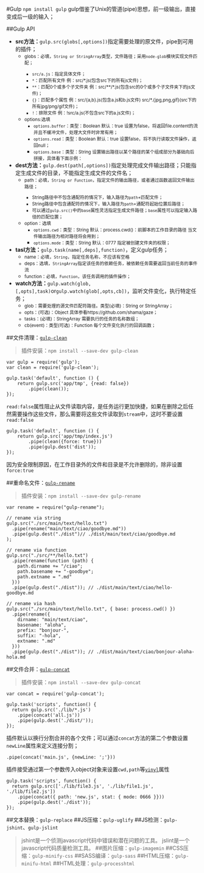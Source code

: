 #Gulp
	`npm install gulp`
	gulp借鉴了Unix的管道(pipe)思想，前一级输出，直接变成后一级的输入；

##Gulp API
+ <b>src方法：</b>`gulp.src(globs[,options])`指定需要处理的原文件，pipe到可用的插件；
	* <small>globs：必填，`String or StringArray`类型，文件路径；采用`node-glob`模块实现文件匹配；
		+ `src/a.js`：指定具体文件；
		+ `*`：匹配所有文件    例：src/*.js(包含src下的所有js文件)；
		+ `**`：匹配0个或多个子文件夹    例：src/**/*.js(包含src的0个或多个子文件夹下的js文件)；
		+ `{}`：匹配多个属性    例：src/{a,b}.js(包含a.js和b.js文件)  src/*.{jpg,png,gif}(src下的所有jpg/png/gif文件)；
		+ `!`：排除文件    例：!src/a.js(不包含src下的a.js文件)；
	* options:选填
		+ `options.buffer`：类型：Boolean  默认：true 设置为false，将返回file.content的流并且不缓冲文件，处理大文件时非常有用；
		+ `options.read`：类型：Boolean  默认：true 设置false，将不执行读取文件操作，返回null；
		+ `options.base`：类型：String  设置输出路径以某个路径的某个组成部分为基础向后拼接，具体看下面示例：</small>
+ <b>dest方法：</b>`gulp.dest(path[,options])`指定处理完成文件输出路径；只能指定生成文件的目录，不能指定生成文件的文件名；
	* <small>path：必填，`String or Function`，指定文件的输出路径，或者通过函数返回文件输出路径；
		- String路径中不包含通配符的情况下，输入路径为`path`+匹配文件；
		- String路径中包含通配符的情况下，输入路径为`path`+通配符起始位置后路径；
		- 可以通过`gulp.src()`中的`base`属性灵活指定生成文件路径；`base`属性可以指定输入路径的匹配位置；
	* option：选填
		- `options.cwd`：类型：String  默认：process.cwd()：前脚本的工作目录的路径 当文件输出路径为相对路径将会用到；
		- `options.mode`：类型：String  默认：0777 指定被创建文件夹的权限；</small>
+ <b>tasl方法：</b>`gulp.task(name[,deps],function)`，定义gulp任务；
	* <small>name：必填，`String`，指定任务名称，不应该有空格
	* deps：选填，`StringArray`指定该任务的依赖任务，被依赖任务需要返回当前任务的事件流
	* function：必填，`Function`，该任务调用的插件操作；</small>
+ <b>watch方法：</b>`gulp.watch(glob,[,opts],task)`or`gulp.watch(glob[,opts,cb])`，监听文件变化，执行特定任务；
	* <small>glob：需要处理的源文件匹配符路径。类型(必填)：String or StringArray；
	* opts：(可选)：Object 具体参看https://github.com/shama/gaze；
	* tasks：(必填)：StringArray 需要执行的任务的名称数组；
	* cb(event)：类型(可选)：Function 每个文件变化执行的回调函数；</small>

##文件清理：[`gulp-clean`](https://www.npmjs.com/package/gulp-clean "官方网站")

> 插件安装：`npm install --save-dev gulp-clean`

	var gulp = require('gulp');
	var clean = require('gulp-clean');
	 
	gulp.task('default', function () {
	    return gulp.src('app/tmp', {read: false})
	        .pipe(clean());
	});

`read:false`属性阻止从文件读取内容，是任务运行更加快捷，如果在删除之后任然需要操作这些文件，那么需要将这些文件读取到`stream`中，这时不要设置`read:false`

	gulp.task('default', function () {
	    return gulp.src('app/tmp/index.js')
	        .pipe(clean({force: true}))
	        .pipe(gulp.dest('dist'));
	});

因为安全限制原因，在工作目录外的文件和目录是不允许删除的，除非设置`force:true`

##重命名文件：[`gulp-rename`](https://www.npmjs.com/package/gulp-rename "官方网站")

> 插件安装：`npm install --save-dev gulp-rename`
	
	var rename = require("gulp-rename");
	 
	// rename via string 
	gulp.src("./src/main/text/hello.txt")
	  .pipe(rename("main/text/ciao/goodbye.md"))
	  .pipe(gulp.dest("./dist")// ./dist/main/text/ciao/goodbye.md 
	); 
	 
	// rename via function 
	gulp.src("./src/**/hello.txt")
	  .pipe(rename(function (path) {
	    path.dirname += "/ciao";
	    path.basename += "-goodbye";
	    path.extname = ".md"
	  }))
	  .pipe(gulp.dest("./dist")); // ./dist/main/text/ciao/hello-goodbye.md 
	 
	// rename via hash 
	gulp.src("./src/main/text/hello.txt", { base: process.cwd() })
	  .pipe(rename({
	    dirname: "main/text/ciao",
	    basename: "aloha",
	    prefix: "bonjour-",
	    suffix: "-hola",
	    extname: ".md"
	  }))
	  .pipe(gulp.dest("./dist")); // ./dist/main/text/ciao/bonjour-aloha-hola.md

##文件合并：[`gulp-concat`](https://www.npmjs.com/package/gulp-concat "官方网站")

> 插件安装：`npm install --save-dev gulp-concat`

	var concat = require('gulp-concat');
	 
	gulp.task('scripts', function() {
	  return gulp.src('./lib/*.js')
	    .pipe(concat('all.js'))
	    .pipe(gulp.dest('./dist/'));
	});

插件默认以换行分割合并的各个文件；可以通过`concat`方法的第二个参数设置`newLine`属性来定义连接分割；

	.pipe(concat('main.js', {newLine: ';'}))

插件接受通过第一个参数传入object对象来设置`cwd,path`等[`vinyl`](https://github.com/gulpjs/vinyl)属性

	gulp.task('scripts', function() {
	  return gulp.src(['./lib/file3.js', './lib/file1.js', './lib/file2.js'])
	    .pipe(concat({ path: 'new.js', stat: { mode: 0666 }}))
	    .pipe(gulp.dest('./dist'));
	});

##文本替换：`gulp-replace`
##JS压缩：`gulp-uglify`
##JS检测：`gulp-jshint`、`gulp-jslint`
> jshint是一个侦测javascript代码中错误和潜在问题的工具。
> jslint是一个javascript代码质量检测工具。
##图片压缩：`gulp-imagemin`
##CSS压缩：`gulp-minify-css`
##SASS编译：`gulp-sass`
##HTML压缩：`gulp-minifu-html`
##HTML处理：`gulp-processhtml`
